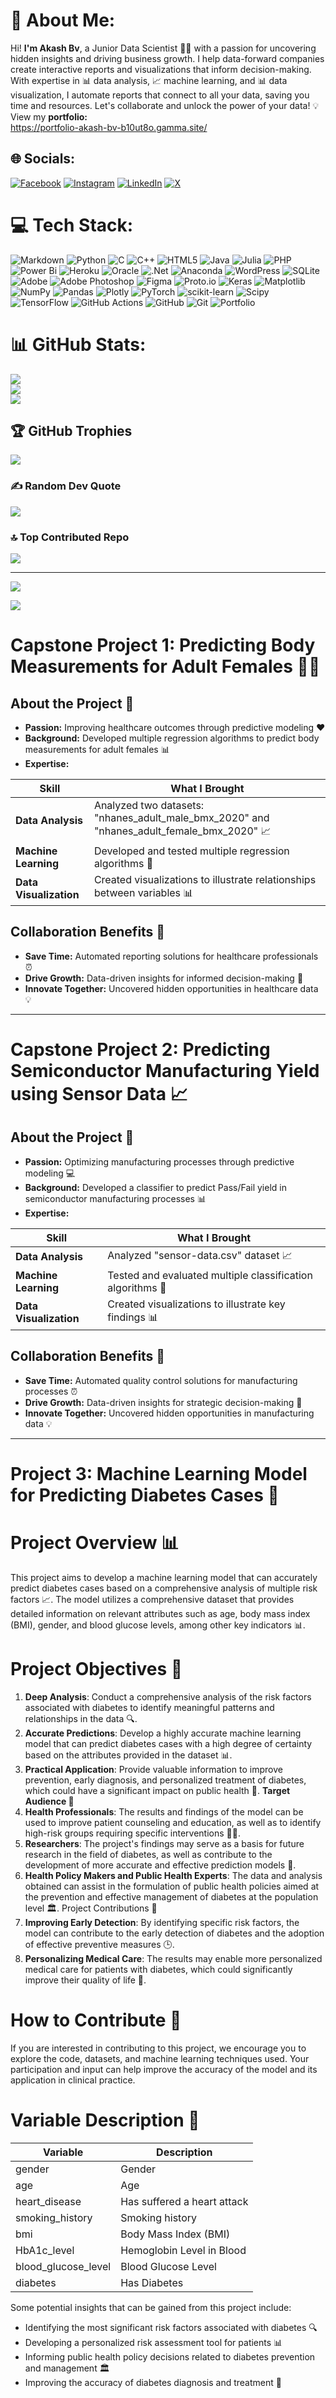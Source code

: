 # 💫 About Me:
Hi! **I'm Akash Bv**, a Junior Data Scientist 👋🏻 with a passion for uncovering hidden insights and driving business growth. I help data-forward companies create interactive reports and visualizations that inform decision-making. With expertise in 📊 data analysis, 📈 machine learning, and 📊 data visualization, I automate reports that connect to all your data, saving you time and resources. Let's collaborate and unlock the power of your data! 💡<br>View my **portfolio:** <br> https://portfolio-akash-bv-b10ut8o.gamma.site/


## 🌐 Socials:
[![Facebook](https://img.shields.io/badge/Facebook-%231877F2.svg?logo=Facebook&logoColor=white)](https://facebook.com/Akashbv) [![Instagram](https://img.shields.io/badge/Instagram-%23E4405F.svg?logo=Instagram&logoColor=white)](https://instagram.com/_akashbv) [![LinkedIn](https://img.shields.io/badge/LinkedIn-%230077B5.svg?logo=linkedin&logoColor=white)](https://linkedin.com/in/https://www.linkedin.com/in/akash-bv-b14a00279/) [![X](https://img.shields.io/badge/X-black.svg?logo=X&logoColor=white)](https://x.com/Akashbv) 

# 💻 Tech Stack:
![Markdown](https://img.shields.io/badge/markdown-%23000000.svg?style=for-the-badge&logo=markdown&logoColor=white) ![Python](https://img.shields.io/badge/python-3670A0?style=for-the-badge&logo=python&logoColor=ffdd54) ![C](https://img.shields.io/badge/c-%2300599C.svg?style=for-the-badge&logo=c&logoColor=white) ![C++](https://img.shields.io/badge/c++-%2300599C.svg?style=for-the-badge&logo=c%2B%2B&logoColor=white) ![HTML5](https://img.shields.io/badge/html5-%23E34F26.svg?style=for-the-badge&logo=html5&logoColor=white) ![Java](https://img.shields.io/badge/java-%23ED8B00.svg?style=for-the-badge&logo=openjdk&logoColor=white) ![Julia](https://img.shields.io/badge/-Julia-9558B2?style=for-the-badge&logo=julia&logoColor=white) ![PHP](https://img.shields.io/badge/php-%23777BB4.svg?style=for-the-badge&logo=php&logoColor=white) ![Power Bi](https://img.shields.io/badge/power_bi-F2C811?style=for-the-badge&logo=powerbi&logoColor=black) ![Heroku](https://img.shields.io/badge/heroku-%23430098.svg?style=for-the-badge&logo=heroku&logoColor=white) ![Oracle](https://img.shields.io/badge/Oracle-F80000?style=for-the-badge&logo=oracle&logoColor=white) ![.Net](https://img.shields.io/badge/.NET-5C2D91?style=for-the-badge&logo=.net&logoColor=white) ![Anaconda](https://img.shields.io/badge/Anaconda-%2344A833.svg?style=for-the-badge&logo=anaconda&logoColor=white) ![WordPress](https://img.shields.io/badge/WordPress-%23117AC9.svg?style=for-the-badge&logo=WordPress&logoColor=white) ![SQLite](https://img.shields.io/badge/sqlite-%2307405e.svg?style=for-the-badge&logo=sqlite&logoColor=white) ![Adobe](https://img.shields.io/badge/adobe-%23FF0000.svg?style=for-the-badge&logo=adobe&logoColor=white) ![Adobe Photoshop](https://img.shields.io/badge/adobe%20photoshop-%2331A8FF.svg?style=for-the-badge&logo=adobe%20photoshop&logoColor=white) ![Figma](https://img.shields.io/badge/figma-%23F24E1E.svg?style=for-the-badge&logo=figma&logoColor=white) ![Proto.io](https://img.shields.io/badge/Proto.io-161637?style=for-the-badge&logo=proto.io&logoColor=00e5ff) ![Keras](https://img.shields.io/badge/Keras-%23D00000.svg?style=for-the-badge&logo=Keras&logoColor=white) ![Matplotlib](https://img.shields.io/badge/Matplotlib-%23ffffff.svg?style=for-the-badge&logo=Matplotlib&logoColor=black) ![NumPy](https://img.shields.io/badge/numpy-%23013243.svg?style=for-the-badge&logo=numpy&logoColor=white) ![Pandas](https://img.shields.io/badge/pandas-%23150458.svg?style=for-the-badge&logo=pandas&logoColor=white) ![Plotly](https://img.shields.io/badge/Plotly-%233F4F75.svg?style=for-the-badge&logo=plotly&logoColor=white) ![PyTorch](https://img.shields.io/badge/PyTorch-%23EE4C2C.svg?style=for-the-badge&logo=PyTorch&logoColor=white) ![scikit-learn](https://img.shields.io/badge/scikit--learn-%23F7931E.svg?style=for-the-badge&logo=scikit-learn&logoColor=white) ![Scipy](https://img.shields.io/badge/SciPy-%230C55A5.svg?style=for-the-badge&logo=scipy&logoColor=%white) ![TensorFlow](https://img.shields.io/badge/TensorFlow-%23FF6F00.svg?style=for-the-badge&logo=TensorFlow&logoColor=white) ![GitHub Actions](https://img.shields.io/badge/github%20actions-%232671E5.svg?style=for-the-badge&logo=githubactions&logoColor=white) ![GitHub](https://img.shields.io/badge/github-%23121011.svg?style=for-the-badge&logo=github&logoColor=white) ![Git](https://img.shields.io/badge/git-%23F05033.svg?style=for-the-badge&logo=git&logoColor=white) ![Portfolio](https://img.shields.io/badge/Portfolio-%23000000.svg?style=for-the-badge&logo=firefox&logoColor=#FF7139)
# 📊 GitHub Stats:
![](https://github-readme-stats.vercel.app/api?username=akashBv6680&theme=flag-india&hide_border=false&include_all_commits=true&count_private=true)<br/>
![](https://github-readme-streak-stats.herokuapp.com/?user=akashBv6680&theme=flag-india&hide_border=false)<br/>
![](https://github-readme-stats.vercel.app/api/top-langs/?username=akashBv6680&theme=flag-india&hide_border=false&include_all_commits=true&count_private=true&layout=compact)

## 🏆 GitHub Trophies
![](https://github-profile-trophy.vercel.app/?username=akashBv6680&theme=flag-india&no-frame=false&no-bg=false&margin-w=4)

### ✍️ Random Dev Quote
![](https://quotes-github-readme.vercel.app/api?type=horizontal&theme=merko)

### 🔝 Top Contributed Repo
![](https://github-contributor-stats.vercel.app/api?username=akashBv6680&limit=5&theme=onedark&combine_all_yearly_contributions=true)

---
[![](https://visitcount.itsvg.in/api?id=akashBv6680&icon=5&color=3)](https://visitcount.itsvg.in)


<a href="https://visitcount.itsvg.in">
  <img src="https://visitcount.itsvg.in/api?id=akashBv6680&label=Profile%20Views&color=2&icon=5&pretty=true" />
</a>

<!-- Proudly created with GPRM ( https://gprm.itsvg.in ) -->



# Capstone Project 1: Predicting Body Measurements for Adult Females 🏋️‍♀️


## About the Project 📝

- **Passion:** Improving healthcare outcomes through predictive modeling ❤️
- **Background:** Developed multiple regression algorithms to predict body measurements for adult females 📊
- **Expertise:**

| Skill | What I Brought |
| --- | --- |
| **Data Analysis** | Analyzed two datasets: "nhanes_adult_male_bmx_2020" and "nhanes_adult_female_bmx_2020" 📈 |
| **Machine Learning** | Developed and tested multiple regression algorithms 🤖 |
| **Data Visualization** | Created visualizations to illustrate relationships between variables 📊 |


## Collaboration Benefits 🤝

- **Save Time:** Automated reporting solutions for healthcare professionals ⏰
- **Drive Growth:** Data-driven insights for informed decision-making 🚀
- **Innovate Together:** Uncovered hidden opportunities in healthcare data 💡
---------------------------------------------------------------

# Capstone Project 2: Predicting Semiconductor Manufacturing Yield using Sensor Data 📈


## About the Project 📝

- **Passion:** Optimizing manufacturing processes through predictive modeling 💻
- **Background:** Developed a classifier to predict Pass/Fail yield in semiconductor manufacturing processes 📊
- **Expertise:**

| Skill | What I Brought |
| --- | --- |
| **Data Analysis** | Analyzed "sensor-data.csv" dataset 📈 |
| **Machine Learning** | Tested and evaluated multiple classification algorithms 🤖 |
| **Data Visualization** | Created visualizations to illustrate key findings 📊 |


## Collaboration Benefits 🤝

- **Save Time:** Automated quality control solutions for manufacturing processes ⏰
- **Drive Growth:** Data-driven insights for strategic decision-making 🚀
- **Innovate Together:** Uncovered hidden opportunities in manufacturing data 💡
  
---------------------------------------------------------------

# Project 3: Machine Learning Model for Predicting Diabetes Cases 🤖
# Project Overview 📊

This project aims to develop a machine learning model that can accurately predict diabetes cases based on a comprehensive analysis of multiple risk factors 📈. The model utilizes a comprehensive dataset that provides detailed information on relevant attributes such as age, body mass index (BMI), gender, and blood glucose levels, among other key indicators 📊.


# Project Objectives 🎯
1. **Deep Analysis**: Conduct a comprehensive analysis of the risk factors associated with diabetes to identify meaningful patterns and relationships in the data 🔍.
2. **Accurate Predictions**: Develop a highly accurate machine learning model that can predict diabetes cases with a high degree of certainty based on the attributes provided in the dataset 📊.
3. **Practical Application**: Provide valuable information to improve prevention, early diagnosis, and personalized treatment of diabetes, which could have a significant impact on public health 🏥.
**Target Audience 👥**
4. **Health Professionals**: The results and findings of the model can be used to improve patient counseling and education, as well as to identify high-risk groups requiring specific interventions 👨‍⚕️.
5. **Researchers**: The project's findings may serve as a basis for future research in the field of diabetes, as well as contribute to the development of more accurate and effective prediction models 🔬.
6. **Health Policy Makers and Public Health Experts**: The data and analysis obtained can assist in the formulation of public health policies aimed at the prevention and effective management of diabetes at the population level 🏛️.
Project Contributions 🎁
7. **Improving Early Detection**: By identifying specific risk factors, the model can contribute to the early detection of diabetes and the adoption of effective preventive measures 🕒.
8. **Personalizing Medical Care**: The results may enable more personalized medical care for patients with diabetes, which could significantly improve their quality of life 💊.
# How to Contribute 🤝
If you are interested in contributing to this project, we encourage you to explore the code, datasets, and machine learning techniques used. Your participation and input can help improve the accuracy of the model and its application in clinical practice.


# Variable Description 📝
| Variable | Description |
| --- | --- |
| gender | Gender |
| age | Age |
| heart_disease | Has suffered a heart attack |
| smoking_history | Smoking history |
| bmi | Body Mass Index (BMI) |
| HbA1c_level | Hemoglobin Level in Blood |
| blood_glucose_level | Blood Glucose Level |
| diabetes | Has Diabetes |


Some potential insights that can be gained from this project include:


- Identifying the most significant risk factors associated with diabetes 🔍
- Developing a personalized risk assessment tool for patients 📊
- Informing public health policy decisions related to diabetes prevention and management 🏛️
- Improving the accuracy of diabetes diagnosis and treatment 💊


